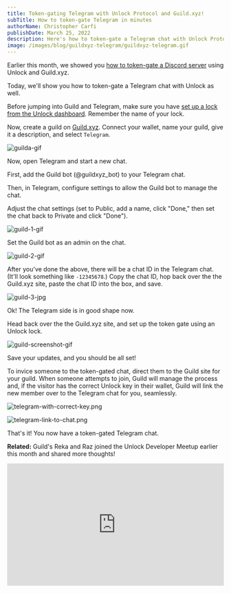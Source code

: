 ```yaml
---
title: Token-gating Telegram with Unlock Protocol and Guild.xyz!
subTitle: How to token-gate Telegram in minutes
authorName: Christopher Carfi
publishDate: March 25, 2022
description: Here's how to token-gate a Telegram chat with Unlock Protocol and Guild.xyz in minutes.
image: /images/blog/guildxyz-telegram/guildxyz-telegram.gif
---
```


Earlier this month, we showed you [how to token-gate a Discord server](/blog/guildxyz-launch) using Unlock and Guild.xyz.

Today, we'll show you how to token-gate a Telegram chat with Unlock as well.

Before jumping into Guild and Telegram, make sure you have [set up a lock from the Unlock dashboard](https://docs.unlock-protocol.com/unlock/creators/deploying-lock). Remember the name of your lock.

Now, create a guild on [Guild.xyz](https://guild.xyz/). Connect your wallet, name your guild, give it a description, and select `Telegram`.

![guilda-gif](/images/blog/guildxyz-telegram/guilda.gif)

Now, open Telegram and start a new chat.

First, add the Guild bot (@guildxyz_bot) to your Telegram chat.

Then, in Telegram, configure settings to allow the Guild bot to manage the chat.

Adjust the chat settings (set to Public, add a name, click "Done," then set the chat back to Private and click "Done").

![guild-1-gif](/images/blog/guildxyz-telegram/guild1.gif)

Set the Guild bot as an admin on the chat.

![guild-2-gif](/images/blog/guildxyz-telegram/guild2.gif)

After you've done the above, there will be a chat ID in the Telegram chat. (It'll look something like `-12345678`.) Copy the chat ID, hop back over the the Guild.xyz site, paste the chat ID into the box, and save.

![guild-3-jpg](/images/blog/guildxyz-telegram/guild3.jpg)

Ok! The Telegram side is in good shape now.

Head back over the the Guild.xyz site, and set up the token gate using an Unlock lock.

![guild-screenshot-gif](/images/blog/guildxyz-launch/unlock-protocol-guildxyz.gif)

Save your updates, and you should be all set!

To invice someone to the token-gated chat, direct them to the Guild site for your guild. When someone attempts to join, Guild will manage the process and, if the visitor has the correct Unlock key in their wallet, Guild will link the new member over to the Telegram chat for you, seamlessly. 

![telegram-with-correct-key.png](/images/blog/guildxyz-telegram/telegram-with-correct-key.png)

![telegram-link-to-chat.png](/images/blog/guildxyz-telegram/telegram-link-to-chat.png)

That's it! You now have a token-gated Telegram chat.

**Related:** Guild's Reka and Raz joined the Unlock Developer Meetup earlier this month and shared more thoughts!

<div style="position: relative; overflow: hidden; width: 100%; padding-top: 56.25%;"><iframe style="position: absolute; top: 0; left: 0; bottom: 0; right: 0; width: 100%; height: 100%;" src="https://www.youtube.com/embed/X5DKS48rDBE" title="Unlock Protocol and Guild.xyz Integration" frameborder="0" allow="accelerometer; autoplay; clipboard-write; encrypted-media; gyroscope; picture-in-picture" allowfullscreen></iframe></div>
